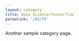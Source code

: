 ```yaml
---
layout: category
title: Data Science/Tensorflow
permalink: '/DS/TF'
---
```


Another sample category page.
